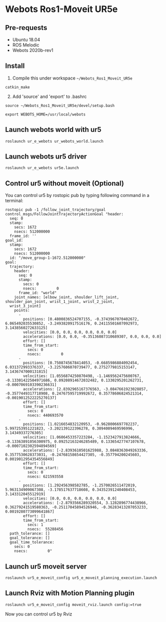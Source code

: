 # Webots Ros1-Moveit UR5e
## Pre-requests
 - Ubuntu 18.04
 - ROS Melodic
 - Webots 2020b-rev1
## Install
1. Compile this under workspace `~/Webots_Ros1_Moveit_UR5e`
````
catkin_make
````
2. Add 'source' and 'export' to .bashrc
````
source ~/Webots_Ros1_Moveit_UR5e/devel/setup.bash
````
````
export WEBOTS_HOME=/usr/local/webots
````
## Launch webots world with ur5
````
roslaunch ur_e_webots ur_webots_world.launch
````
## Launch webots ur5 driver
````
roslaunch ur_e_webots ur5e.launch
````

## Control ur5 without moveit (Optional)
You can control ur5 by rostopic pub by typing following command in a terminal:
````
rostopic pub -1 /follow_joint_trajectory/goal control_msgs/FollowJointTrajectoryActionGoal "header: 
  seq: 0
  stamp: 
    secs: 1672
    nsecs: 512000000
  frame_id: ''
goal_id: 
  stamp: 
    secs: 1672
    nsecs: 512000000
  id: "/move_group-1-1672.512000000"
goal: 
  trajectory: 
    header: 
      seq: 0
      stamp: 
        secs: 0
        nsecs:         0
      frame_id: "world"
    joint_names: [elbow_joint, shoulder_lift_joint, shoulder_pan_joint, wrist_1_joint, wrist_2_joint,
  wrist_3_joint]
    points: 
      - 
        positions: [0.4800836524707155, -0.3743967070402672, 6.065492035530852, -3.2493820917516176, 0.24115501607092973, 3.1438560272633125]
        velocities: [0.0, 0.0, 0.0, 0.0, 0.0, 0.0]
        accelerations: [0.0, 0.0, -0.35136087310689307, 0.0, 0.0, 0.0]
        effort: []
        time_from_start: 
          secs: 0
          nsecs:         0
      - 
        positions: [0.7508745678414053, -0.6685986884092454, 6.031372993376337, -3.2257606070739477, 0.2752779815153147, 3.1436747000131815]
        velocities: [1.0556874250870498, -1.1469562475600767, -0.13301422504971686, 0.09208914672032482, 0.1330295201262731, -0.0007069103390236631]
        accelerations: [2.8392965167376563, -3.0847661923028857, -0.3577449317718908, 0.24767595719992672, 0.35778606824521314, -0.0019012522225270137]
        effort: []
        time_from_start: 
          secs: 0
          nsecs: 440693570
      - 
        positions: [1.0216654832120953, -0.9628006697782237, 5.997253951221823, -3.202139122396278, 0.3094009469596996, 3.14349337276305]
        velocities: [1.0606453357223284, -1.1523427913824666, -0.13363891056300975, 0.09252163246285489, 0.13365427747107678, -0.0007102302594894569]
        accelerations: [-2.8393610501625988, 3.0848363049263336, 0.3577530628373031, -0.24768158654427305, -0.357794200245603, 0.0019012954354556849]
        effort: []
        time_from_start: 
          secs: 0
          nsecs: 621593558
      - 
        positions: [1.292456398582785, -1.2570026511472019, 5.963134909067308, -3.178517637718608, 0.34352391240408453, 3.143312045512919]
        velocities: [0.0, 0.0, 0.0, 0.0, 0.0, 0.0]
        accelerations: [-2.8793566289320554, 3.1282896774438966, 0.36279241519580363, -0.25117045894526946, -0.36283413207053233, 0.0019280773099641867]
        effort: []
        time_from_start: 
          secs: 1
          nsecs:  55288456
  path_tolerance: []
  goal_tolerance: []
  goal_time_tolerance: 
    secs: 0
    nsecs:         0"
````
## Launch ur5 moveit server
````
roslaunch ur5_e_moveit_config ur5_e_moveit_planning_execution.launch
````
## Launch Rviz with Motion Planning plugin
````
roslaunch ur5_e_moveit_config moveit_rviz.launch config:=true
````
Now you can control ur5 by Rviz
